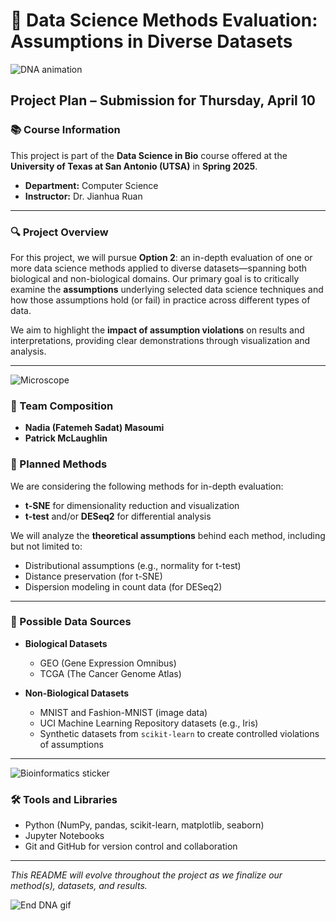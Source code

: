 # 🧬 Data Science Methods Evaluation: Assumptions in Diverse Datasets

![DNA animation](https://media.giphy.com/media/3o7btMCltyDvSgF92E/giphy.gif)

## Project Plan – Submission for Thursday, April 10

### 📚 Course Information

This project is part of the **Data Science in Bio** course offered at the **University of Texas at San Antonio (UTSA)** in **Spring 2025**.  
- **Department:** Computer Science  
- **Instructor:** Dr. Jianhua Ruan  

---

### 🔍 Project Overview

For this project, we will pursue **Option 2**: an in-depth evaluation of one or more data science methods applied to diverse datasets—spanning both biological and non-biological domains. Our primary goal is to critically examine the **assumptions** underlying selected data science techniques and how those assumptions hold (or fail) in practice across different types of data.

We aim to highlight the **impact of assumption violations** on results and interpretations, providing clear demonstrations through visualization and analysis.

---

![Microscope](https://img.icons8.com/color/96/000000/microscope.png)

### 👥 Team Composition

- **Nadia (Fatemeh Sadat) Masoumi**
- **Patrick McLaughlin**

### 🧪 Planned Methods

We are considering the following methods for in-depth evaluation:

- **t-SNE** for dimensionality reduction and visualization  
- **t-test** and/or **DESeq2** for differential analysis

We will analyze the **theoretical assumptions** behind each method, including but not limited to:

- Distributional assumptions (e.g., normality for t-test)
- Distance preservation (for t-SNE)
- Dispersion modeling in count data (for DESeq2)

---

### 📁 Possible Data Sources

- **Biological Datasets**
  - GEO (Gene Expression Omnibus)
  - TCGA (The Cancer Genome Atlas)

- **Non-Biological Datasets**
  - MNIST and Fashion-MNIST (image data)
  - UCI Machine Learning Repository datasets (e.g., Iris)
  - Synthetic datasets from `scikit-learn` to create controlled violations of assumptions

---

![Bioinformatics sticker](https://media.giphy.com/media/40QpFANR6iPMe/giphy.gif)

### 🛠️ Tools and Libraries

- Python (NumPy, pandas, scikit-learn, matplotlib, seaborn)
- Jupyter Notebooks
- Git and GitHub for version control and collaboration

---

_This README will evolve throughout the project as we finalize our method(s), datasets, and results._

![End DNA gif](https://media.giphy.com/media/l2JhB9X3AZkpiZk1G/giphy.gif)
